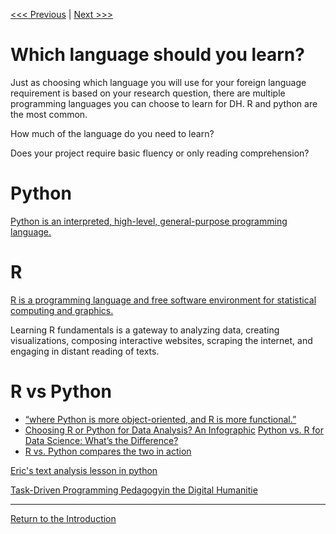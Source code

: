 [<<< Previous](computing-in-humanities.md) | [Next >>>](which.md)

# Which language should you learn?

Just as choosing which language you will use for your foreign language requirement is based on your research question, there are multiple programming languages you can choose to learn for DH. R and python are the most common. 

How much of the language do you need to learn? 

Does your project require basic fluency or only reading comprehension? 


# Python 

[Python is an interpreted, high-level, general-purpose programming language.](https://en.wikipedia.org/wiki/Python_(programming_language))

# R 

[R is a programming language and free software environment for statistical computing and graphics.](https://en.wikipedia.org/wiki/R_(programming_language))

Learning R fundamentals is a gateway to analyzing data, creating visualizations, composing interactive websites, scraping the internet, and engaging in distant reading of texts.


# R vs Python
* [“where Python is more object-oriented, and R is more functional.”](https://www.dataquest.io/blog/python-vs-r/)  
* [Choosing R or Python for Data Analysis? An Infographic](https://www.datacamp.com/community/tutorials/r-or-python-for-data-analysis) 
[Python vs. R for Data Science: What’s the Difference?](https://www.datacamp.com/community/blog/when-to-use-python-or-r)
* [R vs. Python compares the two in action](http://www.theswarmlab.com/category/rvspython/) 

[Eric's text analysis lesson in python](https://github.com/SouthernMethodistUniversity/think-play-hack/blob/master/tutorials/python/textmining_python.ipynb) 


[Task-Driven Programming Pedagogyin the Digital Humanitie](http://d-scholarship.pitt.edu/32151/1/Task-DrivenPedagogy_BirnbaumLangmead.pdf) 


-----

[Return to the Introduction](https://github.com/SouthernMethodistUniversity/coding)

